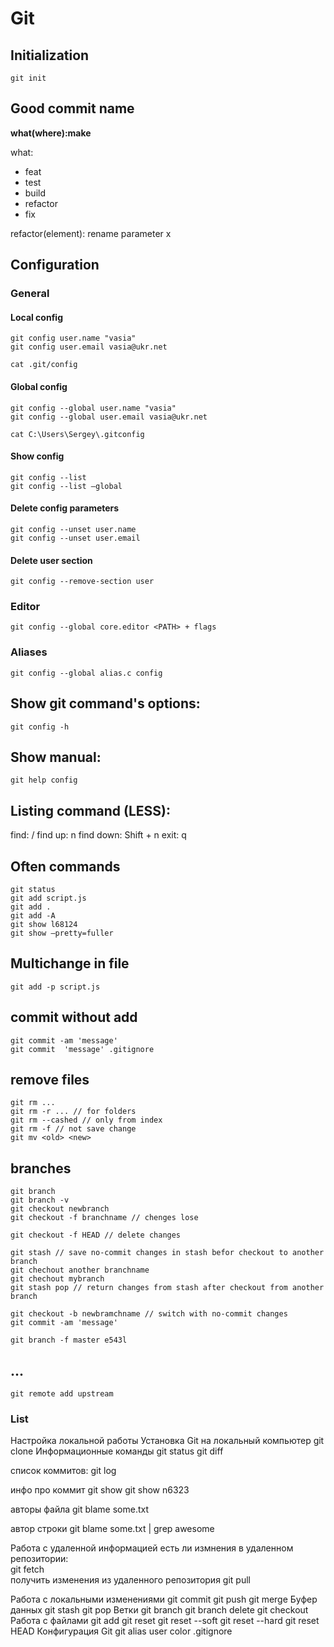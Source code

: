 # Git

## Initialization

`git init`

## Good commit name

**what(where):make**

what:
- feat
- test
- build
- refactor
- fix

refactor(element): rename parameter x

## Configuration

### General
#### Local config

    git config user.name "vasia"
    git config user.email vasia@ukr.net

    cat .git/config

#### Global config

    git config --global user.name "vasia"
    git config --global user.email vasia@ukr.net
    
    cat C:\Users\Sergey\.gitconfig

#### Show config

    git config --list
    git config --list —global

#### Delete config parameters

    git config --unset user.name
    git config --unset user.email

#### Delete user section

    git config --remove-section user

### Editor
   
    git config --global core.editor <PATH> + flags

### Aliases

    git config --global alias.c config

## Show git command's options:

    git config -h

## Show manual:

    git help config

## Listing command (LESS):

find:   /
find up:    n
find down:  Shift + n
exit:       q
 
## Often commands

    git status
    git add script.js
    git add .
    git add -A
    git show l68124
    git show —pretty=fuller

## Multichange in file

    git add -p script.js

## commit without add

    git commit -am 'message'
    git commit  'message' .gitignore

## remove files

    git rm ...
    git rm -r ... // for folders
    git rm --cashed // only from index
    git rm -f // not save change
    git mv <old> <new> 

## branches

    git branch
    git branch -v
    git checkout newbranch
    git checkout -f branchname // chenges lose

    git checkout -f HEAD // delete changes

    git stash // save no-commit changes in stash befor checkout to another branch  
    git chechout another branchname
    git chechout mybranch
    git stash pop // return changes from stash after checkout from another branch
 
    git checkout -b newbramchname // switch with no-commit changes
    git commit -am 'message'

    git branch -f master e543l
    
## ...

    git remote add upstream 


### List

Настройка локальной работы
Установка Git на локальный компьютер
    git clone
Информационные команды
    git status
    git diff


   список коммитов:
    git log 
    
   инфо про коммит
    git show
    git show n6323
    
   авторы файла
    git blame some.txt

   автор строки
    git blame some.txt | grep awesome

Работа с удаленной информацией
    есть ли измнения в удаленном репозитории:  
    git fetch  
    получить изменения из удаленного репозитория
    git pull

Работа с локальными изменениями
    git commit
    git push
    git merge
Буфер данных
    git stash
    git pop
Ветки
    git branch
    git branch delete
    git checkout
Работа с файлами
    git add
    git reset
    git reset --soft
    git reset --hard
    git reset HEAD
Конфигурация Git
    git alias
    user
    color
    .gitignore